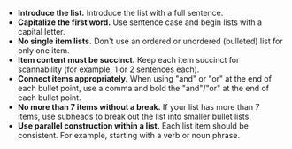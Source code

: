 * **Introduce the list.** Introduce the list with a full sentence.
* **Capitalize the first word.** Use sentence case and begin lists with a capital letter.
* **No single item lists.** Don't use an ordered or unordered (bulleted) list for only one item.
* **Item content must be succinct.** Keep each item succinct for scannability (for example, 1 or 2 sentences each).  
* **Connect items appropriately.** When using "and" or "or" at the end of each bullet point, use a comma and bold the "and"/"or" at the end of each bullet point. 
* **No more than 7 items without a break.** If your list has more than 7 items, use subheads to break out the list into smaller bullet lists.
* **Use parallel construction within a list.** Each list item should be consistent. For example, starting with a verb or noun phrase.
